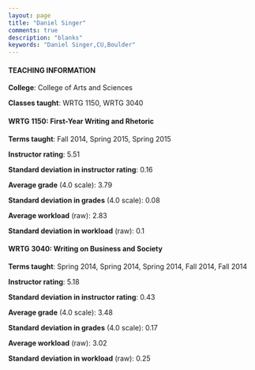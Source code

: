```yaml
---
layout: page
title: "Daniel Singer" 
comments: true
description: "blanks"
keywords: "Daniel Singer,CU,Boulder"
---
```

<head>
<script src="https://ajax.googleapis.com/ajax/libs/jquery/2.1.3/jquery.min.js"></script>
<script src="https://dl.dropboxusercontent.com/s/pc42nxpaw1ea4o9/highcharts.js?dl=0"></script>
<!-- <script src="../assets/js/highcharts.js"></script> -->
<style type="text/css">@font-face {
	font-family: "Bebas Neue";
	src: url(https://www.filehosting.org/file/details/544349/BebasNeue Regular.otf) format("opentype");
	}
	h1.Bebas { 
		font-family: "Bebas Neue", Verdana, Tahoma;
	}
</style>
</head>
	   
#### TEACHING INFORMATION

**College**: College of Arts and Sciences

**Classes taught**: WRTG 1150, WRTG 3040

#### WRTG 1150: First-Year Writing and Rhetoric

**Terms taught**: Fall 2014, Spring 2015, Spring 2015

**Instructor rating**: 5.51

**Standard deviation in instructor rating**: 0.16

**Average grade** (4.0 scale): 3.79

**Standard deviation in grades** (4.0 scale): 0.08

**Average workload** (raw): 2.83

**Standard deviation in workload** (raw): 0.1

#### WRTG 3040: Writing on Business and Society

**Terms taught**: Spring 2014, Spring 2014, Spring 2014, Fall 2014, Fall 2014

**Instructor rating**: 5.18

**Standard deviation in instructor rating**: 0.43

**Average grade** (4.0 scale): 3.48

**Standard deviation in grades** (4.0 scale): 0.17

**Average workload** (raw): 3.02

**Standard deviation in workload** (raw): 0.25

